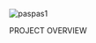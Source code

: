 ![paspas1](https://github.com/user-attachments/assets/e85d75d2-7430-45a7-a041-1ac6f31f06fd)

PROJECT OVERVIEW
